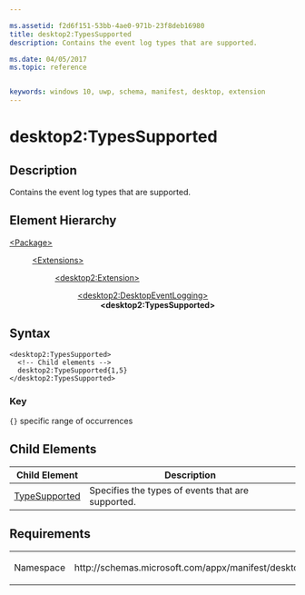 ```yaml
---

ms.assetid: f2d6f151-53bb-4ae0-971b-23f8deb16980
title: desktop2:TypesSupported
description: Contains the event log types that are supported.

ms.date: 04/05/2017
ms.topic: reference


keywords: windows 10, uwp, schema, manifest, desktop, extension 
---
```


# desktop2:TypesSupported


## Description
Contains the event log types that are supported.

## Element Hierarchy
<dl>
<dt><a href="element-package.md">&lt;Package&gt;</a></dt>
<dd>
<dl>
<dt><a href="element-extensions.md">&lt;Extensions&gt;</a></dt>
<dd>
<dl>
<dt><a href="element-desktop2-package-extension.md">&lt;desktop2:Extension&gt;</a></dt>
<dd>
<dl>
<dt><a href="element-desktop2-DesktopEventLogging.md">&lt;desktop2:DesktopEventLogging&gt;</a></dt>
<dd><b>&lt;desktop2:TypesSupported&gt;</b></dd>
</dl>
</dd>
</dl>
</dd>
</dl>
</dd>
</dl>


## Syntax
```syntax
<desktop2:TypesSupported>
  <!-- Child elements -->
  desktop2:TypeSupported{1,5} 
</desktop2:TypesSupported>
```

### Key
`{}` specific range of occurrences

## Child Elements
| Child Element | Description |
|---------------|-------------|
| [TypeSupported](element-desktop2-typesupported.md) | Specifies the types of events that are supported. |

## Requirements

<table>
<colgroup>
<col width="50%" />
<col width="50%" />
</colgroup>
<tbody>
<tr class="odd">
<td><p>Namespace</p></td>
<td><p>http://schemas.microsoft.com/appx/manifest/desktop/windows10/2</p></td>
</tr>
</tbody>
</table>